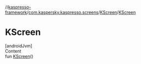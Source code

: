 //[kaspresso-framework](../../index.md)/[com.kaspersky.kaspresso.screens](../index.md)/[KScreen](index.md)/[KScreen](-k-screen.md)



# KScreen  
[androidJvm]  
Content  
fun [KScreen](-k-screen.md)()  



